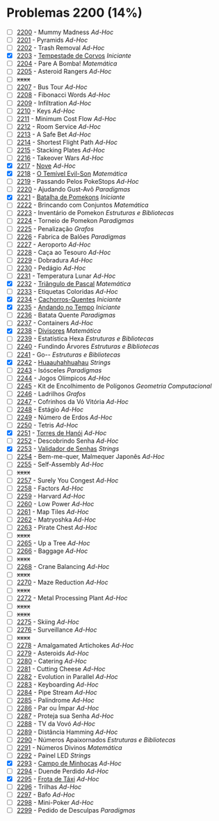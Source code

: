 # Problemas 2200 (14%)

  - [ ]  [2200](https://www.beecrowd.com.br/judge/pt/problems/view/2200) - Mummy Madness *Ad-Hoc*
  - [ ]  [2201](https://www.beecrowd.com.br/judge/pt/problems/view/2201) - Pyramids *Ad-Hoc*
  - [ ]  [2202](https://www.beecrowd.com.br/judge/pt/problems/view/2202) - Trash Removal *Ad-Hoc*
  - [x]  [2203](https://www.beecrowd.com.br/judge/pt/problems/view/2203) - [Tempestade de Corvos](https://github.com/potigol/uoj-potigol/blob/master/src/2200/2203.poti) *Iniciante*
  - [ ]  [2204](https://www.beecrowd.com.br/judge/pt/problems/view/2204) - Pare A Bomba! *Matemática*
  - [ ]  [2205](https://www.beecrowd.com.br/judge/pt/problems/view/2205) - Asteroid Rangers *Ad-Hoc*
  - [ ] ~~xxxx~~
  - [ ]  [2207](https://www.beecrowd.com.br/judge/pt/problems/view/2207) - Bus Tour *Ad-Hoc*
  - [ ]  [2208](https://www.beecrowd.com.br/judge/pt/problems/view/2208) - Fibonacci Words *Ad-Hoc*
  - [ ]  [2209](https://www.beecrowd.com.br/judge/pt/problems/view/2209) - Infiltration *Ad-Hoc*
  - [ ]  [2210](https://www.beecrowd.com.br/judge/pt/problems/view/2210) - Keys *Ad-Hoc*
  - [ ]  [2211](https://www.beecrowd.com.br/judge/pt/problems/view/2211) - Minimum Cost Flow *Ad-Hoc*
  - [ ]  [2212](https://www.beecrowd.com.br/judge/pt/problems/view/2212) - Room Service *Ad-Hoc*
  - [ ]  [2213](https://www.beecrowd.com.br/judge/pt/problems/view/2213) - A Safe Bet *Ad-Hoc*
  - [ ]  [2214](https://www.beecrowd.com.br/judge/pt/problems/view/2214) - Shortest Flight Path *Ad-Hoc*
  - [ ]  [2215](https://www.beecrowd.com.br/judge/pt/problems/view/2215) - Stacking Plates *Ad-Hoc*
  - [ ]  [2216](https://www.beecrowd.com.br/judge/pt/problems/view/2216) - Takeover Wars *Ad-Hoc*
  - [x]  [2217](https://www.beecrowd.com.br/judge/pt/problems/view/2217) - [Nove](https://github.com/potigol/uoj-potigol/blob/master/src/2200/2217.poti) *Ad-Hoc*
  - [x]  [2218](https://www.beecrowd.com.br/judge/pt/problems/view/2218) - [O Temível Evil-Son](https://github.com/potigol/uoj-potigol/blob/master/src/2200/2218.poti) *Matemática*
  - [ ]  [2219](https://www.beecrowd.com.br/judge/pt/problems/view/2219) - Passando Pelos PokeStops *Ad-Hoc*
  - [ ]  [2220](https://www.beecrowd.com.br/judge/pt/problems/view/2220) - Ajudando Gust-Avô *Paradigmas*
  - [x]  [2221](https://www.beecrowd.com.br/judge/pt/problems/view/2221) - [Batalha de Pomekons](https://github.com/potigol/uoj-potigol/blob/master/src/2200/2221.poti) *Iniciante*
  - [ ]  [2222](https://www.beecrowd.com.br/judge/pt/problems/view/2222) - Brincando com Conjuntos *Matemática*
  - [ ]  [2223](https://www.beecrowd.com.br/judge/pt/problems/view/2223) - Inventário de Pomekon *Estruturas e Bibliotecas*
  - [ ]  [2224](https://www.beecrowd.com.br/judge/pt/problems/view/2224) - Torneio de Pomekon *Paradigmas*
  - [ ]  [2225](https://www.beecrowd.com.br/judge/pt/problems/view/2225) - Penalização *Grafos*
  - [ ]  [2226](https://www.beecrowd.com.br/judge/pt/problems/view/2226) - Fabrica de Balões *Paradigmas*
  - [ ]  [2227](https://www.beecrowd.com.br/judge/pt/problems/view/2227) - Aeroporto *Ad-Hoc*
  - [ ]  [2228](https://www.beecrowd.com.br/judge/pt/problems/view/2228) - Caça ao Tesouro *Ad-Hoc*
  - [ ]  [2229](https://www.beecrowd.com.br/judge/pt/problems/view/2229) - Dobradura *Ad-Hoc*
  - [ ]  [2230](https://www.beecrowd.com.br/judge/pt/problems/view/2230) - Pedágio *Ad-Hoc*
  - [ ]  [2231](https://www.beecrowd.com.br/judge/pt/problems/view/2231) - Temperatura Lunar *Ad-Hoc*
  - [x]  [2232](https://www.beecrowd.com.br/judge/pt/problems/view/2232) - [Triângulo de Pascal](https://github.com/potigol/uoj-potigol/blob/master/src/2200/2232.poti) *Matemática*
  - [ ]  [2233](https://www.beecrowd.com.br/judge/pt/problems/view/2233) - Etiquetas Coloridas *Ad-Hoc*
  - [x]  [2234](https://www.beecrowd.com.br/judge/pt/problems/view/2234) - [Cachorros-Quentes](https://github.com/potigol/uoj-potigol/blob/master/src/2200/2234.poti) *Iniciante*
  - [x]  [2235](https://www.beecrowd.com.br/judge/pt/problems/view/2235) - [Andando no Tempo](https://github.com/potigol/uoj-potigol/blob/master/src/2200/2235.poti) *Iniciante*
  - [ ]  [2236](https://www.beecrowd.com.br/judge/pt/problems/view/2236) - Batata Quente *Paradigmas*
  - [ ]  [2237](https://www.beecrowd.com.br/judge/pt/problems/view/2237) - Containers *Ad-Hoc*
  - [x]  [2238](https://www.beecrowd.com.br/judge/pt/problems/view/2238) - [Divisores](https://github.com/potigol/uoj-potigol/blob/master/src/2200/2238.poti) *Matemática*
  - [ ]  [2239](https://www.beecrowd.com.br/judge/pt/problems/view/2239) - Estatística Hexa *Estruturas e Bibliotecas*
  - [ ]  [2240](https://www.beecrowd.com.br/judge/pt/problems/view/2240) - Fundindo Árvores *Estruturas e Bibliotecas*
  - [ ]  [2241](https://www.beecrowd.com.br/judge/pt/problems/view/2241) - Go-- *Estruturas e Bibliotecas*
  - [x]  [2242](https://www.beecrowd.com.br/judge/pt/problems/view/2242) - [Huaauhahhuahau](https://github.com/potigol/uoj-potigol/blob/master/src/2200/2242.poti) *Strings*
  - [ ]  [2243](https://www.beecrowd.com.br/judge/pt/problems/view/2243) - Isósceles *Paradigmas*
  - [ ]  [2244](https://www.beecrowd.com.br/judge/pt/problems/view/2244) - Jogos Olímpicos *Ad-Hoc*
  - [ ]  [2245](https://www.beecrowd.com.br/judge/pt/problems/view/2245) - Kit de Encolhimento de Polígonos *Geometria Computacional*
  - [ ]  [2246](https://www.beecrowd.com.br/judge/pt/problems/view/2246) - Ladrilhos *Grafos*
  - [ ]  [2247](https://www.beecrowd.com.br/judge/pt/problems/view/2247) - Cofrinhos da Vó Vitória *Ad-Hoc*
  - [ ]  [2248](https://www.beecrowd.com.br/judge/pt/problems/view/2248) - Estágio *Ad-Hoc*
  - [ ]  [2249](https://www.beecrowd.com.br/judge/pt/problems/view/2249) - Número de Erdos *Ad-Hoc*
  - [ ]  [2250](https://www.beecrowd.com.br/judge/pt/problems/view/2250) - Tetris *Ad-Hoc*
  - [x]  [2251](https://www.beecrowd.com.br/judge/pt/problems/view/2251) - [Torres de Hanói](https://github.com/potigol/uoj-potigol/blob/master/src/2200/2251.poti) *Ad-Hoc*
  - [ ]  [2252](https://www.beecrowd.com.br/judge/pt/problems/view/2252) - Descobrindo Senha *Ad-Hoc*
  - [x]  [2253](https://www.beecrowd.com.br/judge/pt/problems/view/2253) - [Validador de Senhas](https://github.com/potigol/uoj-potigol/blob/master/src/2200/2253.poti) *Strings*
  - [ ]  [2254](https://www.beecrowd.com.br/judge/pt/problems/view/2254) - Bem-me-quer, Malmequer Japonês *Ad-Hoc*
  - [ ]  [2255](https://www.beecrowd.com.br/judge/pt/problems/view/2255) - Self-Assembly *Ad-Hoc*
  - [ ] ~~xxxx~~
  - [ ]  [2257](https://www.beecrowd.com.br/judge/pt/problems/view/2257) - Surely You Congest *Ad-Hoc*
  - [ ]  [2258](https://www.beecrowd.com.br/judge/pt/problems/view/2258) - Factors *Ad-Hoc*
  - [ ]  [2259](https://www.beecrowd.com.br/judge/pt/problems/view/2259) - Harvard *Ad-Hoc*
  - [ ]  [2260](https://www.beecrowd.com.br/judge/pt/problems/view/2260) - Low Power *Ad-Hoc*
  - [ ]  [2261](https://www.beecrowd.com.br/judge/pt/problems/view/2261) - Map Tiles *Ad-Hoc*
  - [ ]  [2262](https://www.beecrowd.com.br/judge/pt/problems/view/2262) - Matryoshka *Ad-Hoc*
  - [ ]  [2263](https://www.beecrowd.com.br/judge/pt/problems/view/2263) - Pirate Chest *Ad-Hoc*
  - [ ] ~~xxxx~~
  - [ ]  [2265](https://www.beecrowd.com.br/judge/pt/problems/view/2265) - Up a Tree *Ad-Hoc*
  - [ ]  [2266](https://www.beecrowd.com.br/judge/pt/problems/view/2266) - Baggage *Ad-Hoc*
  - [ ] ~~xxxx~~
  - [ ]  [2268](https://www.beecrowd.com.br/judge/pt/problems/view/2268) - Crane Balancing *Ad-Hoc*
  - [ ] ~~xxxx~~
  - [ ]  [2270](https://www.beecrowd.com.br/judge/pt/problems/view/2270) - Maze Reduction *Ad-Hoc*
  - [ ] ~~xxxx~~
  - [ ]  [2272](https://www.beecrowd.com.br/judge/pt/problems/view/2272) - Metal Processing Plant *Ad-Hoc*
  - [ ] ~~xxxx~~
  - [ ] ~~xxxx~~
  - [ ]  [2275](https://www.beecrowd.com.br/judge/pt/problems/view/2275) - Skiing *Ad-Hoc*
  - [ ]  [2276](https://www.beecrowd.com.br/judge/pt/problems/view/2276) - Surveillance *Ad-Hoc*
  - [ ] ~~xxxx~~
  - [ ]  [2278](https://www.beecrowd.com.br/judge/pt/problems/view/2278) - Amalgamated Artichokes *Ad-Hoc*
  - [ ]  [2279](https://www.beecrowd.com.br/judge/pt/problems/view/2279) - Asteroids *Ad-Hoc*
  - [ ]  [2280](https://www.beecrowd.com.br/judge/pt/problems/view/2280) - Catering *Ad-Hoc*
  - [ ]  [2281](https://www.beecrowd.com.br/judge/pt/problems/view/2281) - Cutting Cheese *Ad-Hoc*
  - [ ]  [2282](https://www.beecrowd.com.br/judge/pt/problems/view/2282) - Evolution in Parallel *Ad-Hoc*
  - [ ]  [2283](https://www.beecrowd.com.br/judge/pt/problems/view/2283) - Keyboarding *Ad-Hoc*
  - [ ]  [2284](https://www.beecrowd.com.br/judge/pt/problems/view/2284) - Pipe Stream *Ad-Hoc*
  - [ ]  [2285](https://www.beecrowd.com.br/judge/pt/problems/view/2285) - Palíndrome *Ad-Hoc*
  - [ ]  [2286](https://www.beecrowd.com.br/judge/pt/problems/view/2286) - Par ou Ímpar *Ad-Hoc*
  - [ ]  [2287](https://www.beecrowd.com.br/judge/pt/problems/view/2287) - Proteja sua Senha *Ad-Hoc*
  - [ ]  [2288](https://www.beecrowd.com.br/judge/pt/problems/view/2288) - TV da Vovó *Ad-Hoc*
  - [ ]  [2289](https://www.beecrowd.com.br/judge/pt/problems/view/2289) - Distância Hamming *Ad-Hoc*
  - [ ]  [2290](https://www.beecrowd.com.br/judge/pt/problems/view/2290) - Números Apaixornados *Estruturas e Bibliotecas*
  - [ ]  [2291](https://www.beecrowd.com.br/judge/pt/problems/view/2291) - Números Divinos *Matemática*
  - [ ]  [2292](https://www.beecrowd.com.br/judge/pt/problems/view/2292) - Painel LED *Strings*
  - [x]  [2293](https://www.beecrowd.com.br/judge/pt/problems/view/2293) - [Campo de Minhocas](https://github.com/potigol/uoj-potigol/blob/master/src/2200/2293.poti) *Ad-Hoc*
  - [ ]  [2294](https://www.beecrowd.com.br/judge/pt/problems/view/2294) - Duende Perdido *Ad-Hoc*
  - [x]  [2295](https://www.beecrowd.com.br/judge/pt/problems/view/2295) - [Frota de Táxi](https://github.com/potigol/uoj-potigol/blob/master/src/2200/2295.poti) *Ad-Hoc*
  - [ ]  [2296](https://www.beecrowd.com.br/judge/pt/problems/view/2296) - Trilhas *Ad-Hoc*
  - [ ]  [2297](https://www.beecrowd.com.br/judge/pt/problems/view/2297) - Bafo *Ad-Hoc*
  - [ ]  [2298](https://www.beecrowd.com.br/judge/pt/problems/view/2298) - Mini-Poker *Ad-Hoc*
  - [ ]  [2299](https://www.beecrowd.com.br/judge/pt/problems/view/2299) - Pedido de Desculpas *Paradigmas*